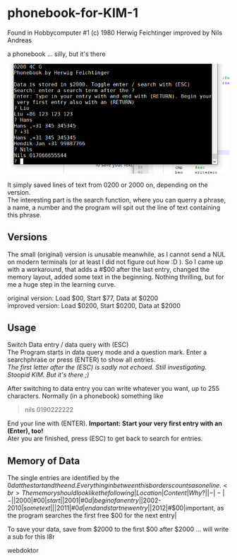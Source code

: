 # phonebook-for-KIM-1
Found in Hobbycomputer #1
(c) 1980 Herwig Feichtinger 
improved by Nils Andreas 

a phonebook ... silly, but it's there

![phonebook](https://github.com/netzherpes/phonebook-for-KIM-1/raw/main/phonebook..png)

It simply saved lines of text from 0200 or 2000 on, depending on the version. <br>
The interesting part is the search function, where you can querry a phrase, a name, a number and the program will spit out the line of text containing this phrase.

## Versions
The small (original) version is unusable meanwhile, as I cannot send a NUL on modern terminals (or at least I did not figure out how :D ). So I came up with a workaround, that adds a #$00 after the last entry, changed the memory layout, added some text in the beginning. Nothing thrilling, but for me a huge step in the learning curve.

original version: Load $00, Start $77, Data at $0200<br>
improved version: Load $0200, Start $0200, Data at $2000

## Usage 
Switch Data entry / data query with (ESC) <br>
The Program starts in data query mode and a question mark. Enter a searchphrase or press (ENTER) to show all entries.<br>
*The first letter after the (ESC) is sadly not echoed. Still investigating. Stoopid KIM. But it's there ;)*

After switching to data entry you can write whatever you want, up to 255 characters. Normally (in a phonebook) something like
 > nils 0190222222

End your line with (ENTER). **Important: Start your very first entry with an (Enter), too!**<br>
Ater you are finished, press (ESC)  to get back to search for entries. 

## Memory of Data
The single entries are identified by the $0d at the start and the end. Everything in between this borders counts as one line.<br>
The memory should look like the following 
|Location|Content|Why?|
|-|-|-|
|$2000|#$00|start|
|$2001|#$0d|begin of an entry|
|$2002-$2010|some text||
|$2011|#$0d|end and start new entry|
|$2012|#$00|important, as the program searches the first free $00 for the next entry|

To save your data, save from $2000 to the first $00 after $2000 ... will write a sub for this l8r

webdoktor

